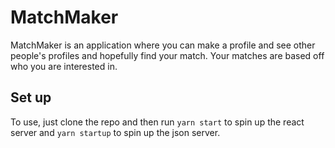 # MatchMaker

MatchMaker is an application where you can make a profile and see other people's profiles and hopefully find your match.  Your matches are based off who you are interested in.

## Set up

To use, just clone the repo and then run `yarn start` to spin up the react server and `yarn startup` to spin up the json server.
